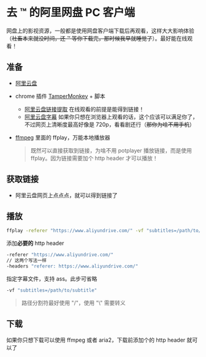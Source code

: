 # 去 ™ 的阿里网盘 PC 客户端

网盘上的影视资源，一般都是使用网盘客户端下载后再观看，这样大大影响体验（~~社畜本来就没时间，还 ™ 等你下载完，那时候我早就睡觉了~~）。最好能在线观看！

## 准备

- [阿里云盘](https://www.aliyundrive.com/drive/)
- chrome 插件 [TamperMonkey](https://chrome.google.com/webstore/detail/tampermonkey/dhdgffkkebhmkfjojejmpbldmpobfkfo) + 脚本

  - [阿里云盘链接提取](https://greasyfork.org/zh-CN/scripts/425955-%E9%98%BF%E9%87%8C%E4%BA%91%E7%9B%98) 在线观看的前提是能得到链接！
  - [阿里云盘字幕](https://greasyfork.org/zh-CN/scripts/431503-%E9%98%BF%E9%87%8C%E4%BA%91%E7%9B%98%E5%AD%97%E5%B9%95) 如果你只想在浏览器上观看的话，这个应该可以满足你了，不过网页上清晰度最高好像是 720p，看看剧还行（~~那你为啥不用手机~~）

- [ffmpeg](https://ffmpeg.org/download.html) 里面的 ffplay，万能本地播放器
  > 既然可以直接获取到链接，为啥不用 potplayer 播放链接，而是使用 ffplay。因为链接需要加个 http header 才可以播放！

## 获取链接

- 阿里云盘网页上点点点，就可以得到链接了

## 播放

```bash
ffplay -referer "https://www.aliyundrive.com/" -vf "subtitles=/path/to/subtitle" "VIDEO_URL"
```

添加**必要的** http header

```bash
-referer "https://www.aliyundrive.com/"
// 这两个写法一样
-headers "referer: https://www.aliyundrive.com/"
```

指定字幕文件，支持 ass。此步可省略

```bash
-vf "subtitles=/path/to/subtitle"
```

> 路径分割符最好使用 "/"，使用 "\\" 需要转义

## 下载

如果你只想下载可以使用 ffmpeg 或者 aria2，下载前添加个的 http header 就可以了
